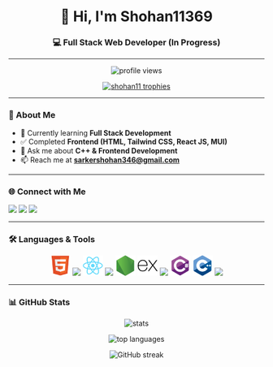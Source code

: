 <h1 align="center">👋 Hi, I'm Shohan11369</h1>
<h3 align="center">💻 Full Stack Web Developer (In Progress)</h3>

---

<p align="center"> 
  <img src="https://komarev.com/ghpvc/?username=shohan11&label=Profile%20views&color=brightgreen&style=flat-square" alt="profile views" /> 
</p>

<p align="center"> 
  <a href="https://github.com/ryo-ma/github-profile-trophy">
    <img src="https://github-profile-trophy.vercel.app/?username=shohan11&theme=flat&margin-w=10&margin-h=10&row=1&no-bg=true" alt="shohan11 trophies" />
  </a> 
</p>

---

### 🌱 About Me
- 🚀 Currently learning **Full Stack Development**  
- ✅ Completed **Frontend (HTML, Tailwind CSS, React JS, MUI)**  
- 💬 Ask me about **C++ & Frontend Development**  
- 📫 Reach me at **sarkershohan346@gmail.com**

---

### 🌐 Connect with Me  
<p align="left">
  <a href="mailto:sarkershohan346@gmail.com"><img src="https://img.icons8.com/color/48/gmail.png" width="40" /></a>
  <a href="https://linkedin.com/" target="_blank"><img src="https://img.icons8.com/color/48/linkedin.png" width="40" /></a>
  <a href="https://facebook.com/" target="_blank"><img src="https://img.icons8.com/color/48/facebook.png" width="40" /></a>
</p>

---

### 🛠️ Languages & Tools
<p align="center"> 
  <!-- Frontend -->
  <img src="https://raw.githubusercontent.com/devicons/devicon/master/icons/html5/html5-original.svg" width="40"/> 
  <img src="https://www.vectorlogo.zone/logos/tailwindcss/tailwindcss-icon.svg" width="40"/> 
  <img src="https://raw.githubusercontent.com/devicons/devicon/master/icons/react/react-original.svg" width="40"/> 
  <img src="https://mui.com/static/logo.png" width="40"/> 

  <!-- Backend -->
  <img src="https://raw.githubusercontent.com/devicons/devicon/master/icons/nodejs/nodejs-original.svg" width="40"/> 
  <img src="https://raw.githubusercontent.com/devicons/devicon/master/icons/express/express-original.svg" width="40"/> 
  <img src="https://www.svgrepo.com/show/303229/microsoft-sql-server-logo.svg" width="40"/> 
  <img src="https://raw.githubusercontent.com/devicons/devicon/master/icons/csharp/csharp-original.svg" width="40"/> 
  <img src="https://raw.githubusercontent.com/devicons/devicon/master/icons/cplusplus/cplusplus-original.svg" width="40"/> 
  <img src="https://www.vectorlogo.zone/logos/git-scm/git-scm-icon.svg" width="40"/> 
</p>

---

### 📊 GitHub Stats
<p align="center">
  <img src="https://github-readme-stats.vercel.app/api?username=shohan11&show_icons=true&theme=default&hide_border=true" alt="stats" />
</p>

<p align="center">
  <img src="https://github-readme-stats.vercel.app/api/top-langs/?username=shohan11&layout=compact&theme=default&hide_border=true" alt="top languages" />
</p>

<p align="center">
  <img src="https://streak-stats.demolab.com?user=shohan11&theme=default&hide_border=true" alt="GitHub streak" />
</p>
